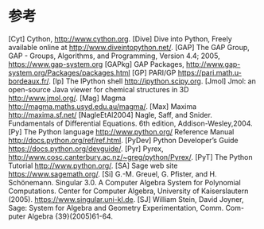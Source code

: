 # 参考
[Cyt]               Cython, http://www.cython.org.
[Dive]              Dive into Python, Freely available online at http://www.diveintopython.net/.
[GAP]               The GAP Group, GAP - Groups, Algorithms, and Programming, Version 4.4; 2005, https://www.gap-system.org
[GAPkg]             GAP Packages, http://www.gap-system.org/Packages/packages.html
[GP]                PARI/GP https://pari.math.u-bordeaux.fr/.
[Ip]                The IPython shell http://ipython.scipy.org.
[Jmol]              Jmol: an open-source Java viewer for chemical structures in 3D http://www.jmol.org/.
[Mag]               Magma http://magma.maths.usyd.edu.au/magma/.
[Max]               Maxima http://maxima.sf.net/
[NagleEtAl2004]     Nagle, Saff, and Snider. Fundamentals of Differential Equations. 6th edition, Addison-Wesley,2004.
[Py]                The Python language http://www.python.org/ Reference Manual http://docs.python.org/ref/ref.html.
[PyDev]             Python Developer’s Guide https://docs.python.org/devguide/.
[Pyr]               Pyrex, http://www.cosc.canterbury.ac.nz/~greg/python/Pyrex/.
[PyT]               The Python Tutorial http://www.python.org/.
[SA]                Sage web site https://www.sagemath.org/.
[Si]                G.-M. Greuel, G. Pfister, and H. Schönemann. Singular 3.0. A Computer Algebra System for Polynomial Computations. Center for Computer Algebra, University of Kaiserslautern (2005). https://www.singular.uni-kl.de.
[SJ]                William Stein, David Joyner, Sage: System for Algebra and Geometry Experimentation, Comm. Com-puter Algebra {39}(2005)61-64.